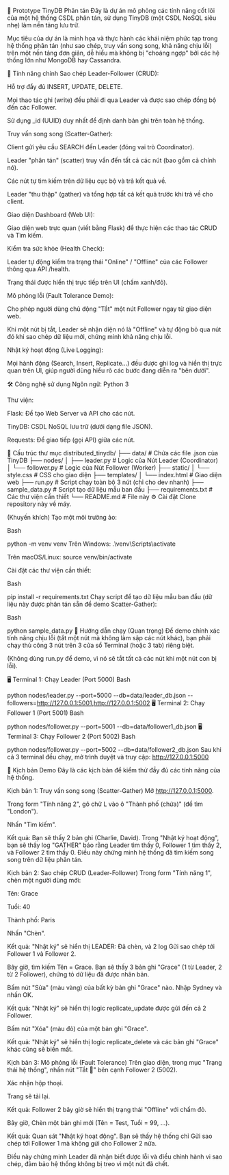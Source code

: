 🚀 Prototype TinyDB Phân tán
Đây là dự án mô phỏng các tính năng cốt lõi của một hệ thống CSDL phân tán, sử dụng TinyDB (một CSDL NoSQL siêu nhẹ) làm nền tảng lưu trữ.

Mục tiêu của dự án là minh họa và thực hành các khái niệm phức tạp trong hệ thống phân tán (như sao chép, truy vấn song song, khả năng chịu lỗi) trên một nền tảng đơn giản, dễ hiểu mà không bị "choáng ngợp" bởi các hệ thống lớn như MongoDB hay Cassandra.

🌟 Tính năng chính
Sao chép Leader-Follower (CRUD):

Hỗ trợ đầy đủ INSERT, UPDATE, DELETE.

Mọi thao tác ghi (write) đều phải đi qua Leader và được sao chép đồng bộ đến các Follower.

Sử dụng _id (UUID) duy nhất để định danh bản ghi trên toàn hệ thống.

Truy vấn song song (Scatter-Gather):

Client gửi yêu cầu SEARCH đến Leader (đóng vai trò Coordinator).

Leader "phân tán" (scatter) truy vấn đến tất cả các nút (bao gồm cả chính nó).

Các nút tự tìm kiếm trên dữ liệu cục bộ và trả kết quả về.

Leader "thu thập" (gather) và tổng hợp tất cả kết quả trước khi trả về cho client.

Giao diện Dashboard (Web UI):

Giao diện web trực quan (viết bằng Flask) để thực hiện các thao tác CRUD và Tìm kiếm.

Kiểm tra sức khỏe (Health Check):

Leader tự động kiểm tra trạng thái "Online" / "Offline" của các Follower thông qua API /health.

Trạng thái được hiển thị trực tiếp trên UI (chấm xanh/đỏ).

Mô phỏng lỗi (Fault Tolerance Demo):

Cho phép người dùng chủ động "Tắt" một nút Follower ngay từ giao diện web.

Khi một nút bị tắt, Leader sẽ nhận diện nó là "Offline" và tự động bỏ qua nút đó khi sao chép dữ liệu mới, chứng minh khả năng chịu lỗi.

Nhật ký hoạt động (Live Logging):

Mọi hành động (Search, Insert, Replicate...) đều được ghi log và hiển thị trực quan trên UI, giúp người dùng hiểu rõ các bước đang diễn ra "bên dưới".

🛠️ Công nghệ sử dụng
Ngôn ngữ: Python 3

Thư viện:

Flask: Để tạo Web Server và API cho các nút.

TinyDB: CSDL NoSQL lưu trữ (dưới dạng file JSON).

Requests: Để giao tiếp (gọi API) giữa các nút.

📁 Cấu trúc thư mục
distributed_tinydb/
├── data/                 # Chứa các file .json của TinyDB
├── nodes/
│   ├── leader.py         # Logic của Nút Leader (Coordinator)
│   └── follower.py       # Logic của Nút Follower (Worker)
├── static/
│   └── style.css         # CSS cho giao diện
├── templates/
│   └── index.html        # Giao diện web
├── run.py                # Script chạy toàn bộ 3 nút (chỉ cho dev nhanh)
├── sample_data.py        # Script tạo dữ liệu mẫu ban đầu
├── requirements.txt      # Các thư viện cần thiết
└── README.md             # File này
⚙️ Cài đặt
Clone repository này về máy.

(Khuyến khích) Tạo một môi trường ảo:

Bash

python -m venv venv
Trên Windows: .\venv\Scripts\activate

Trên macOS/Linux: source venv/bin/activate

Cài đặt các thư viện cần thiết:

Bash

pip install -r requirements.txt
Chạy script để tạo dữ liệu mẫu ban đầu (dữ liệu này được phân tán sẵn để demo Scatter-Gather):

Bash

python sample_data.py
🚀 Hướng dẫn chạy (Quan trọng)
Để demo chính xác tính năng chịu lỗi (tắt một nút mà không làm sập các nút khác), bạn phải chạy thủ công 3 nút trên 3 cửa sổ Terminal (hoặc 3 tab) riêng biệt.

(Không dùng run.py để demo, vì nó sẽ tắt tất cả các nút khi một nút con bị lỗi).

🖥️ Terminal 1: Chạy Leader (Port 5000)
Bash

python nodes/leader.py --port=5000 --db=data/leader_db.json --followers=http://127.0.0.1:5001,http://127.0.0.1:5002
🖥️ Terminal 2: Chạy Follower 1 (Port 5001)
Bash

python nodes/follower.py --port=5001 --db=data/follower1_db.json
🖥️ Terminal 3: Chạy Follower 2 (Port 5002)
Bash

python nodes/follower.py --port=5002 --db=data/follower2_db.json
Sau khi cả 3 terminal đều chạy, mở trình duyệt và truy cập: http://127.0.0.1:5000

🧪 Kịch bản Demo
Đây là các kịch bản để kiểm thử đầy đủ các tính năng của hệ thống.

Kịch bản 1: Truy vấn song song (Scatter-Gather)
Mở http://127.0.0.1:5000.

Trong form "Tính năng 2", gõ chữ L vào ô "Thành phố (chứa)" (để tìm "London").

Nhấn "Tìm kiếm".

Kết quả: Bạn sẽ thấy 2 bản ghi (Charlie, David). Trong "Nhật ký hoạt động", bạn sẽ thấy log "GATHER" báo rằng Leader tìm thấy 0, Follower 1 tìm thấy 2, và Follower 2 tìm thấy 0. Điều này chứng minh hệ thống đã tìm kiếm song song trên dữ liệu phân tán.

Kịch bản 2: Sao chép CRUD (Leader-Follower)
Trong form "Tính năng 1", chèn một người dùng mới:

Tên: Grace

Tuổi: 40

Thành phố: Paris

Nhấn "Chèn".

Kết quả: "Nhật ký" sẽ hiển thị LEADER: Đã chèn, và 2 log Gửi sao chép tới Follower 1 và Follower 2.

Bây giờ, tìm kiếm Tên = Grace. Bạn sẽ thấy 3 bản ghi "Grace" (1 từ Leader, 2 từ 2 Follower), chứng tỏ dữ liệu đã được nhân bản.

Bấm nút "Sửa" (màu vàng) của bất kỳ bản ghi "Grace" nào. Nhập Sydney và nhấn OK.

Kết quả: "Nhật ký" sẽ hiển thị logic replicate_update được gửi đến cả 2 Follower.

Bấm nút "Xóa" (màu đỏ) của một bản ghi "Grace".

Kết quả: "Nhật ký" sẽ hiển thị logic replicate_delete và các bản ghi "Grace" khác cũng sẽ biến mất.

Kịch bản 3: Mô phỏng lỗi (Fault Tolerance)
Trên giao diện, trong mục "Trạng thái hệ thống", nhấn nút "Tắt 🛑" bên cạnh Follower 2 (5002).

Xác nhận hộp thoại.

Trang sẽ tải lại.

Kết quả: Follower 2 bây giờ sẽ hiển thị trạng thái "Offline" với chấm đỏ.

Bây giờ, Chèn một bản ghi mới (Tên = Test, Tuổi = 99, ...).

Kết quả: Quan sát "Nhật ký hoạt động". Bạn sẽ thấy hệ thống chỉ Gửi sao chép tới Follower 1 mà không gửi cho Follower 2 nữa.

Điều này chứng minh Leader đã nhận biết được lỗi và điều chỉnh hành vi sao chép, đảm bảo hệ thống không bị treo vì một nút đã chết.